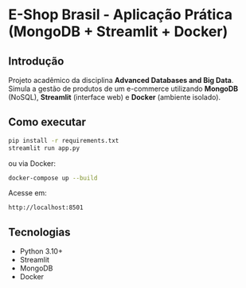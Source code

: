 # E-Shop Brasil - Aplicação Prática (MongoDB + Streamlit + Docker)

## Introdução
Projeto acadêmico da disciplina **Advanced Databases and Big Data**.  
Simula a gestão de produtos de um e-commerce utilizando **MongoDB** (NoSQL), **Streamlit** (interface web) e **Docker** (ambiente isolado).

## Como executar
```bash
pip install -r requirements.txt
streamlit run app.py
```

ou via Docker:
```bash
docker-compose up --build
```

Acesse em:
```
http://localhost:8501
```

## Tecnologias
- Python 3.10+
- Streamlit
- MongoDB
- Docker
